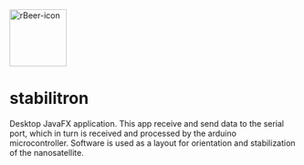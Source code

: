 <img src="https://epizodsspace.airbase.ru/bibl/n_i_j/1958/9/8-1.jpg" width = "100px" height = "100px" alt="rBeer-icon">

# stabilitron
Desktop JavaFX application. 
This app receive and send data to the serial port, which in turn is received and processed by the arduino microcontroller. Software is used as a layout for orientation and stabilization of the nanosatellite.
